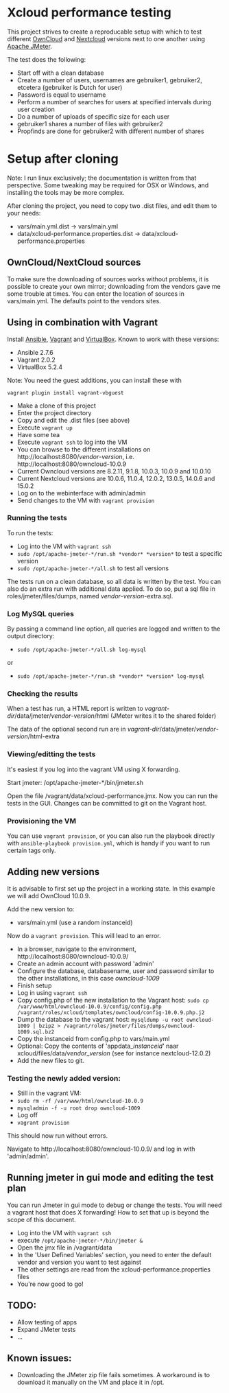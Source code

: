 # Xcloud performance testing

This project strives to create a reproducable setup with which to test different [OwnCloud](https://owncloud.org/) and [Nextcloud](https://nextcloud.com/) versions next to one another using [Apache JMeter](https://jmeter.apache.org/).

The test does the following:

- Start off with a clean database
- Create a number of users, usernames are gebruiker1, gebruiker2, etcetera (gebruiker is Dutch for user)
- Password is equal to username
- Perform a number of searches for users at specified intervals during user creation
- Do a number of uploads of specific size for each user
- gebruiker1 shares a number of files with gebruiker2
- Propfinds are done for gebruiker2 with different number of shares

# Setup after cloning

Note: I run linux exclusively; the documentation is written from that perspective. Some tweaking may be required for OSX or Windows, and installing the tools may be more complex.

After cloning the project, you need to copy two .dist files, and edit them to your needs:
- vars/main.yml.dist -> vars/main.yml
- data/xcloud-performance.properties.dist -> data/xcloud-performance.properties

## OwnCloud/NextCloud sources

To make sure the downloading of sources works without problems, it is possible to create your own mirror; downloading from the vendors gave me some trouble at times. You can enter the location of sources in vars/main.yml. The defaults point to the vendors sites.

## Using in combination with Vagrant

Install [Ansible](https://www.ansible.com/), [Vagrant](https://www.vagrantup.com/) and [VirtualBox](https://www.virtualbox.org/). Known to work with these versions:
- Ansible 2.7.6
- Vagrant 2.0.2
- VirtualBox 5.2.4

Note: You need the guest additions, you can install these with

`vagrant plugin install vagrant-vbguest`

- Make a clone of this project
- Enter the project directory
- Copy and edit the .dist files (see above)
- Execute `vagrant up`
- Have some tea
- Execute `vagrant ssh` to log into the VM
- You can browse to the different installations on http://localhost:8080/*vendor*-*version*, i.e. http://localhost:8080/owncloud-10.0.9
- Current Owncloud versions are 8.2.11, 9.1.8, 10.0.3, 10.0.9 and 10.0.10
- Current Nextcloud versions are 10.0.6, 11.0.4, 12.0.2, 13.0.5, 14.0.6 and 15.0.2
- Log on to the webinterface with admin/admin
- Send changes to the VM with `vagrant provision`

### Running the tests

To run the tests:

- Log into the VM with `vagrant ssh`
- `sudo /opt/apache-jmeter-*/run.sh *vendor* *version*` to test a specific version
- `sudo /opt/apache-jmeter-*/all.sh` to test all versions

The tests run on a clean database, so all data is written by the test. You can also do an extra run with additional data applied. To do so, put a sql file in roles/jmeter/files/dumps, named *vendor*-*version*-extra.sql.

### Log MySQL queries

By passing a command line option, all queries are logged and written to the output directory:
- `sudo /opt/apache-jmeter-*/all.sh log-mysql`

or
- `sudo /opt/apache-jmeter-*/run.sh *vendor* *version* log-mysql`

### Checking the results

When a test has run, a HTML report is written to *vagrant-dir*/data/jmeter/*vendor*-*version*/html
(JMeter writes it to the shared folder)

The data of the optional second run are in *vagrant-dir*/data/jmeter/*vendor*-*version*/html-extra

### Viewing/editting the tests

It's easiest if you log into the vagrant VM using X forwarding.

Start jmeter: /opt/apache-jmeter-*/bin/jmeter.sh

Open the file /vagrant/data/xcloud-performance.jmx. Now you can run the tests in the GUI. Changes can be committed to git on the Vagrant host.

### Provisioning the VM

You can use `vagrant provision`, or you can also run the playbook directly with `ansible-playbook provision.yml`, which is handy if you want to run certain tags only.

## Adding new versions

It is advisable to first set up the project in a working state. In this example we will add OwnCloud 10.0.9.

Add the new version to:
- vars/main.yml (use a random instanceid)

Now do a  `vagrant provision`. This will lead to an error.

- In a browser, navigate to the environment, http://localhost:8080/owncloud-10.0.9/
- Create an admin account with password 'admin'
- Configure the database, databasename, user and password similar to the other installations, in this case *owncloud-1009*
- Finish setup
- Log in using `vagrant ssh`
- Copy config.php of the new installation to the Vagrant host:
  `sudo cp /var/www/html/owncloud-10.0.9/config/config.php /vagrant/roles/xcloud/templates/owncloud/config-10.0.9.php.j2`
- Dump the database to the vagrant host:
  `mysqldump -u root owncloud-1009 | bzip2 > /vagrant/roles/jmeter/files/dumps/owncloud-1009.sql.bz2`
- Copy the instanceid from config.php to vars/main.yml
- Optional: Copy the contents of 'appdata_*instanceid*' naar xcloud/files/data/*vendor*_*version* (see for instance nextcloud-12.0.2)
- Add the new files to git.

### Testing the newly added version:

- Still in the vagrant VM:
- `sudo rm -rf /var/www/html/owncloud-10.0.9`
- `mysqladmin -f -u root drop owncloud-1009`
- Log off
- `vagrant provision`

This should now run without errors.

Navigate to http://localhost:8080/owncloud-10.0.9/ and log in with 'admin/admin'.

## Running jmeter in gui mode and editing the test plan

You can run Jmeter in gui mode to debug or change the tests. You will need a vagrant host that does X forwarding! How to set that up is beyond the scope of this document.

- Log into the VM with `vagrant ssh`
- execute `/opt/apache-jmeter-*/bin/jmeter &`
- Open the jmx file in /vagrant/data
- In the 'User Defined Variables' section, you need to enter the default vendor and version you want to test against
- The other settings are read from the xcloud-performance.properties files
- You're now good to go!

## TODO:

 - Allow testing of apps
 - Expand JMeter tests
 - ...

## Known issues:

- Downloading the JMeter zip file fails sometimes. A workaround is to download it manually on the VM and place it in /opt.
